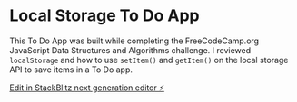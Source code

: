 # Local Storage To Do App

This To Do App was built while completing the FreeCodeCamp.org JavaScript Data Structures and Algorithms challenge. I reviewed `localStorage` and how to use `setItem()` and `getItem()` on the local storage API to save items in a To Do app. 

[Edit in StackBlitz next generation editor ⚡️](https://stackblitz.com/~/github.com/GeauxWeisbeck4/local-storage-to-do-app)
